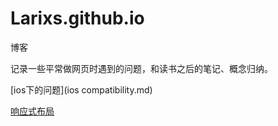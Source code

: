 # Larixs.github.io
博客

记录一些平常做网页时遇到的问题，和读书之后的笔记、概念归纳。

[ios下的问题](ios compatibility.md)

[响应式布局](responsive.md)

